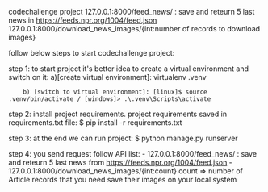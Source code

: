 codechallenge project
127.0.0.1:8000/feed_news/ : save and reteurn 5 last news in https://feeds.npr.org/1004/feed.json
127.0.0.1:8000/download_news_images/{int:number of records to download images}


follow below steps to start codechallenge project:

step 1:
    to start project it's better idea to create a virtual environment and switch on it:
        a)[create virtual environment]: virtualenv .venv

        b) [switch to virtual environment]: [linux]$ source .venv/bin/activate / [windows]> .\.venv\Scripts\activate

step 2:
    install project requirements. project requirements saved in requirements.txt file:
    $ pip install -r requirements.txt

step 3:
    at the end we can run project:
    $ python manage.py runserver

step 4:
    you send request follow API list:
        - 127.0.0.1:8000/feed_news/ : save and reteurn 5 last news from https://feeds.npr.org/1004/feed.json
        - 127.0.0.1:8000/download_news_images/{int:count}
        count => number of Article records that you need save their images on your local system

